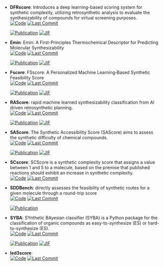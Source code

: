 



- **DFRscore**: Introduces a deep learning-based scoring system for synthetic complexity, utilizing retrosynthetic analysis to evaluate the synthesizability of compounds for virtual screening purposes.  
    [![Code](https://img.shields.io/github/stars/Hwoo-Kim/DFRscore?style=for-the-badge&logo=github)](https://github.com/Hwoo-Kim/DFRscore) 
    [![Last Commit](https://img.shields.io/github/last-commit/Hwoo-Kim/DFRscore?style=for-the-badge&logo=github)](https://github.com/Hwoo-Kim/DFRscore) 

    [![Publication](https://img.shields.io/badge/Publication-Citations:6-blue?style=for-the-badge&logo=bookstack)](https://doi.org/10.1021/acs.jcim.3c01134) 
    [![JIF](https://img.shields.io/badge/Impact_Factor-5.60-purple?style=for-the-badge&logo=academia)](https://doi.org/10.1021/acs.jcim.3c01134)



- **Emin**: Emin: A First-Principles Thermochemical Descriptor for Predicting Molecular Synthesizability  
    [![Code](https://img.shields.io/github/stars/andrewlee1030/Emin-A-First-Principles-Thermochemical-Descriptor-for-Predicting-Molecular-Synthesizability?style=for-the-badge&logo=github)](https://github.com/andrewlee1030/Emin-A-First-Principles-Thermochemical-Descriptor-for-Predicting-Molecular-Synthesizability) 
    [![Last Commit](https://img.shields.io/github/last-commit/andrewlee1030/Emin-A-First-Principles-Thermochemical-Descriptor-for-Predicting-Molecular-Synthesizability?style=for-the-badge&logo=github)](https://github.com/andrewlee1030/Emin-A-First-Principles-Thermochemical-Descriptor-for-Predicting-Molecular-Synthesizability) 

    [![Publication](https://img.shields.io/badge/Publication-Citations:1-blue?style=for-the-badge&logo=bookstack)](https://doi.org/10.1021/acs.jcim.3c01583) 
    [![JIF](https://img.shields.io/badge/Impact_Factor-5.60-purple?style=for-the-badge&logo=academia)](https://doi.org/10.1021/acs.jcim.3c01583)



- **Fscore**: FSscore: A Personalized Machine Learning‐Based Synthetic Feasibility Score  
    [![Code](https://img.shields.io/github/stars/schwallergroup/fsscore?style=for-the-badge&logo=github)](https://github.com/schwallergroup/fsscore) 
    [![Last Commit](https://img.shields.io/github/last-commit/schwallergroup/fsscore?style=for-the-badge&logo=github)](https://github.com/schwallergroup/fsscore) 

    [![Publication](https://img.shields.io/badge/Publication-Citations:1-blue?style=for-the-badge&logo=bookstack)](https://doi.org/10.1002/cmtd.202400024) 
    [![JIF](https://img.shields.io/badge/Impact_Factor-6.10-purple?style=for-the-badge&logo=academia)](https://doi.org/10.1002/cmtd.202400024)



- **RAScore**: rapid machine learned synthesizability classification from AI driven retrosynthetic planning.  
    [![Code](https://img.shields.io/github/stars/reymond-group/RAscore?style=for-the-badge&logo=github)](https://github.com/reymond-group/RAscore) 
    [![Last Commit](https://img.shields.io/github/last-commit/reymond-group/RAscore?style=for-the-badge&logo=github)](https://github.com/reymond-group/RAscore) 

    [![Publication](https://img.shields.io/badge/Publication-Citations:93-blue?style=for-the-badge&logo=bookstack)](https://doi.org/10.1039/d0sc05401a) 
    [![JIF](https://img.shields.io/badge/Impact_Factor-7.60-purple?style=for-the-badge&logo=academia)](https://doi.org/10.1039/d0sc05401a)



- **SAScore**: The Synthetic Accessibility Score (SAScore) aims to assess the synthetic difficulty of chemical compounds.  
    [![Code](https://img.shields.io/github/stars/rdkit/rdkit/tree/master/Contrib/SA_Score?style=for-the-badge&logo=github)](https://github.com/rdkit/rdkit/tree/master/Contrib/SA_Score) 
    [![Last Commit](https://img.shields.io/github/last-commit/rdkit/rdkit/tree/master/Contrib/SA_Score?style=for-the-badge&logo=github)](https://github.com/rdkit/rdkit/tree/master/Contrib/SA_Score) 

    [![Publication](https://img.shields.io/badge/Publication-Citations:998-blue?style=for-the-badge&logo=bookstack)](https://doi.org/10.1186/1758-2946-1-8) 
    [![JIF](https://img.shields.io/badge/Impact_Factor-7.10-purple?style=for-the-badge&logo=academia)](https://doi.org/10.1186/1758-2946-1-8)



- **SCscore**: SCScore is a synthetic complexity score that assigns a value between 1 and 5 to a molecule, based on the premise that published reactions should exhibit an increase in synthetic complexity.  
    [![Code](https://img.shields.io/github/stars/connorcoley/scscore?style=for-the-badge&logo=github)](https://github.com/connorcoley/scscore) 
    [![Last Commit](https://img.shields.io/github/last-commit/connorcoley/scscore?style=for-the-badge&logo=github)](https://github.com/connorcoley/scscore) 




- **SDDBench**: directly assesses the feasibility of synthetic routes for a given molecule through a round-trip score  
    [![Code](https://img.shields.io/github/stars/SongtaoLiu0823/SDDBench?style=for-the-badge&logo=github)](https://github.com/SongtaoLiu0823/SDDBench) 
    [![Last Commit](https://img.shields.io/github/last-commit/SongtaoLiu0823/SDDBench?style=for-the-badge&logo=github)](https://github.com/SongtaoLiu0823/SDDBench) 

    [![Publication](https://img.shields.io/badge/Publication-Citations:0-blue?style=for-the-badge&logo=bookstack)](https://doi.org/10.48550/arXiv.2411.08306) 



- **SYBA**: SYnthetic BAyesian classifier (SYBA) is a Python package for the classification of organic compounds as easy-to-synthesize (ES) or hard-to-synthesize (ES).  
    [![Code](https://img.shields.io/github/stars/lich-uct/syba?style=for-the-badge&logo=github)](https://github.com/lich-uct/syba) 
    [![Last Commit](https://img.shields.io/github/last-commit/lich-uct/syba?style=for-the-badge&logo=github)](https://github.com/lich-uct/syba) 

    [![Publication](https://img.shields.io/badge/Publication-Citations:17-blue?style=for-the-badge&logo=bookstack)](https://doi.org/10.1186/s13321-017-0206-2) 
    [![JIF](https://img.shields.io/badge/Impact_Factor-7.10-purple?style=for-the-badge&logo=academia)](https://doi.org/10.1186/s13321-017-0206-2)



- **led3score**:   
    [![Code](https://img.shields.io/github/stars/AlanHassen/led3score?style=for-the-badge&logo=github)](https://github.com/AlanHassen/led3score) 
    [![Last Commit](https://img.shields.io/github/last-commit/AlanHassen/led3score?style=for-the-badge&logo=github)](https://github.com/AlanHassen/led3score) 




